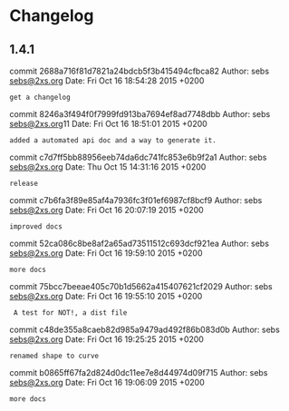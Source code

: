 # Changelog

## 1.4.1

commit 2688a716f81d7821a24bdcb5f3b415494cfbca82
Author: sebs <sebs@2xs.org>
Date:   Fri Oct 16 18:54:28 2015 +0200

    get a changelog

commit 8246a3f494f0f7999fd913ba7694ef8ad7748dbb
Author: sebs <sebs@2xs.org>11
Date:   Fri Oct 16 18:51:01 2015 +0200

    added a automated api doc and a way to generate it.

commit c7d7ff5bb88956eeb74da6dc741fc853e6b9f2a1
Author: sebs <sebs@2xs.org>
Date:   Thu Oct 15 14:31:16 2015 +0200

    release
commit c7b6fa3f89e85af4a7936fc3f01ef6987cf8bcf9
Author: sebs <sebs@2xs.org>
Date:   Fri Oct 16 20:07:19 2015 +0200

    improved docs

commit 52ca086c8be8af2a65ad73511512c693dcf921ea
Author: sebs <sebs@2xs.org>
Date:   Fri Oct 16 19:59:10 2015 +0200

    more docs

commit 75bcc7beeae405c70b1d5662a415407621cf2029
Author: sebs <sebs@2xs.org>
Date:   Fri Oct 16 19:55:10 2015 +0200

     A test for NOT!, a dist file

commit c48de355a8caeb82d985a9479ad492f86b083d0b
Author: sebs <sebs@2xs.org>
Date:   Fri Oct 16 19:25:25 2015 +0200

    renamed shape to curve

commit b0865ff67fa2d824d0dc11ee7e8d44974d09f715
Author: sebs <sebs@2xs.org>
Date:   Fri Oct 16 19:06:09 2015 +0200

    more docs

